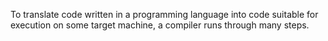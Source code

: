 To translate code written in a programming language into code suitable for execution on some target machine, a compiler runs through many steps.

